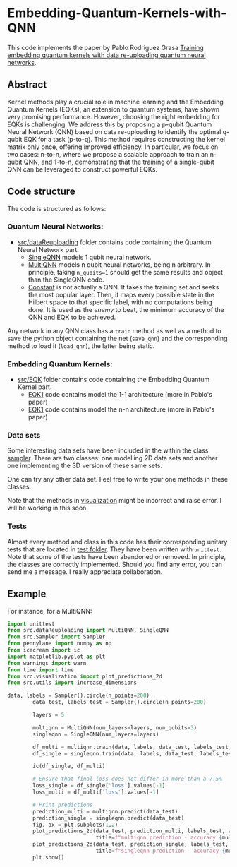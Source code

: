 # Embedding-Quantum-Kernels-with-QNN

This code implements the paper by Pablo Rodriguez Grasa [Training embedding quantum kernels with data re-uploading quantum neural networks](https://arxiv.org/pdf/2401.04642).

## Abstract
Kernel methods play a crucial role in machine learning and the Embedding Quantum Kernels (EQKs), an extension to quantum systems, have shown very promising performance. However, choosing the right embedding for EQKs is challenging. We address this by proposing a p-qubit Quantum Neural Network (QNN) based on data re-uploading to identify the optimal q-qubit EQK for a task (p-to-q). This method requires constructing the kernel matrix only once, offering improved efficiency. In particular, we focus on two cases: n-to-n, where we propose a scalable approach to train an n-qubit QNN, and 1-to-n, demonstrating that the training of a single-qubit QNN can be leveraged to construct powerful EQKs.

## Code structure
The code is structured as follows:

### Quantum Neural Networks:
- [src/dataReuploading](src/dataReuploading) folder contains code containing the Quantum Neural Network part. 
  - [SingleQNN](src/dataReuploading/SingleQNN.py) models 1 qubit neural network.
  - [MultiQNN](src/dataReuploading/MultiQNN.py) models n qubit neural networks, being n arbitrary. In principle, taking  `n_qubits=1` should get the same results and object than the SingleQNN code.
  - [Constant](src/dataReuploading/Constant.py) is not actually a QNN. It takes the training set and seeks the most popular layer. Then, it maps every possible state in the Hilbert space to that specific label, with no computations being done. It is used as the *enemy* to beat, the minimum accuracy of the QNN and EQK to be achieved.

Any network in any QNN class has a `train` method as well as a method to save the python object containing the net (`save_qnn`) and the corresponding method to load it (`load_qnn`), the latter being static.

### Embedding Quantum Kernels:

- [src/EQK](src/EQK) folder contains code containing the Embedding Quantum Kernel part.
  - [EQK1](src/EQK/EQK1.py) code contains model the 1-1 architecture (more in Pablo's paper)
  - [EQK1](src/EQK/EQKn.py) code contains model the n-n architecture (more in Pablo's paper)

### Data sets

Some interesting data sets have been included in the within the class [sampler](Sampler). There are two classes: one modelling 2D data sets and another one implementing the 3D version of these same sets. 

One can try any other data set. Feel free to write your one methods in these classes.

Note that the methods in [visualization](Sampler/visualization) might be incorrect and raise error. I will be working in this soon.

### Tests

Almost every method and class in this code has their corresponding unitary tests that are located in [test folder](tests). They have been written with `unittest`. Note that some of the tests have been abandoned or removed. In principle, the classes are correctly implemented. Should you find any error, you can send me a message. I really appreciate collaboration.

## Example

For instance, for a MultiQNN:

```python
import unittest
from src.dataReuploading import MultiQNN, SingleQNN
from src.Sampler import Sampler
from pennylane import numpy as np
from icecream import ic
import matplotlib.pyplot as plt
from warnings import warn
from time import time
from src.visualization import plot_predictions_2d
from src.utils import increase_dimensions

data, labels = Sampler().circle(n_points=200)
        data_test, labels_test = Sampler().circle(n_points=200)

        layers = 5

        multiqnn = MultiQNN(num_layers=layers, num_qubits=3)
        singleqnn = SingleQNN(num_layers=layers)

        df_multi = multiqnn.train(data, labels, data_test, labels_test, silent=False)
        df_single = singleqnn.train(data, labels, data_test, labels_test, silent=False)

        ic(df_single, df_multi)

        # Ensure that final loss does not differ in more than a 7.5%
        loss_single = df_single['loss'].values[-1]
        loss_multi = df_multi['loss'].values[-1]

        # Print predictions
        prediction_multi = multiqnn.predict(data_test)
        prediction_single = singleqnn.predict(data_test)
        fig, ax = plt.subplots(1,2)
        plot_predictions_2d(data_test, prediction_multi, labels_test, axis=ax[0],
                            title=f"multiqnn prediction - accuracy {multiqnn.get_accuracy(data, labels)}")
        plot_predictions_2d(data_test, prediction_single, labels_test, axis=ax[1],
                            title=f"singleqnn prediction - accuracy {multiqnn.get_accuracy(data, labels)}")
        plt.show()


```
